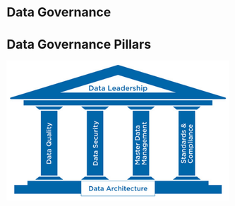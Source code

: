 # Data Governance

# Data Governance Pillars
![Data Governance Pillars](./src/data-gov-pillars.jpg)
